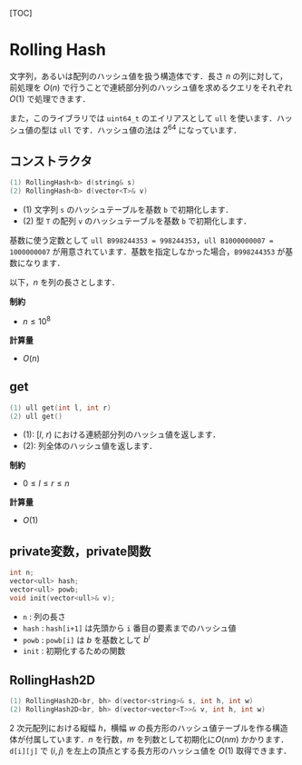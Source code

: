 [TOC]

# Rolling Hash

文字列，あるいは配列のハッシュ値を扱う構造体です．長さ $n$ の列に対して，前処理を $O(n)$ で行うことで連続部分列のハッシュ値を求めるクエリをそれぞれ $O(1)$ で処理できます．

また，このライブラリでは `uint64_t` のエイリアスとして `ull` を使います．ハッシュ値の型は `ull` です．ハッシュ値の法は $2^{64}$ になっています．

## コンストラクタ

```cpp
(1) RollingHash<b> d(string& s)
(2) RollingHash<b> d(vector<T>& v)
```

- (1) 文字列 `s` のハッシュテーブルを基数 `b` で初期化します．
- (2) 型 `T` の配列 `v` のハッシュテーブルを基数 `b` で初期化します．

基数に使う定数として `ull B998244353 = 998244353`，`ull B1000000007 = 1000000007` が用意されています．基数を指定しなかった場合，`B998244353` が基数になります．

以下，$n$ を列の長さとします．

**制約**

- $n \leq 10^8$

**計算量**

- $O(n)$

## get

```cpp
(1) ull get(int l, int r)
(2) ull get()
```

- (1): $[l, {\ }r)$ における連続部分列のハッシュ値を返します．
- (2): 列全体のハッシュ値を返します．

**制約**

- $0 \leq l \leq r \leq n$

**計算量**

- $O(1)$

## private変数，private関数

```cpp
int n;
vector<ull> hash;
vector<ull> powb;
void init(vector<ull>& v);
```

- `n` : 列の長さ
- `hash` : `hash[i+1]` は先頭から `i` 番目の要素までのハッシュ値
- `powb` : `powb[i]` は $b$ を基数として $b^i$
- `init` : 初期化するための関数

## RollingHash2D

```cpp
(1) RollingHash2D<br, bh> d(vector<string>& s, int h, int w)
(2) RollingHash2D<br, bh> d(vector<vector<T>>& v, int h, int w)
```

$2$ 次元配列における縦幅 $h$，横幅 $w$ の長方形のハッシュ値テーブルを作る構造体が付属しています．$n$ を行数，$m$ を列数として初期化に$O(nm)$ かかります．`d[i][j]` で $(i, j)$ を左上の頂点とする長方形のハッシュ値を $O(1)$ 取得できます．